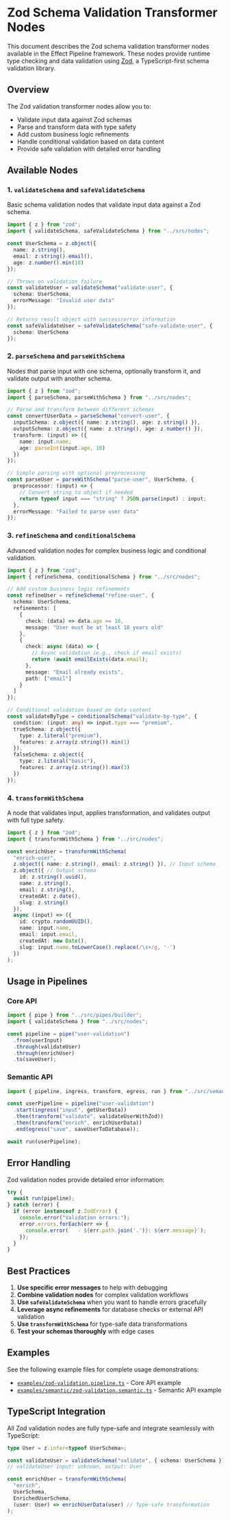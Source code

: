 # Zod Schema Validation Transformer Nodes

This document describes the Zod schema validation transformer nodes available in the Effect Pipeline framework. These nodes provide runtime type checking and data validation using [Zod](https://zod.dev/), a TypeScript-first schema validation library.

## Overview

The Zod validation transformer nodes allow you to:
- Validate input data against Zod schemas
- Parse and transform data with type safety
- Add custom business logic refinements
- Handle conditional validation based on data content
- Provide safe validation with detailed error handling

## Available Nodes

### 1. `validateSchema` and `safeValidateSchema`

Basic schema validation nodes that validate input data against a Zod schema.

```typescript
import { z } from "zod";
import { validateSchema, safeValidateSchema } from "../src/nodes";

const UserSchema = z.object({
  name: z.string(),
  email: z.string().email(),
  age: z.number().min(18)
});

// Throws on validation failure
const validateUser = validateSchema("validate-user", {
  schema: UserSchema,
  errorMessage: "Invalid user data"
});

// Returns result object with success/error information
const safeValidateUser = safeValidateSchema("safe-validate-user", {
  schema: UserSchema
});
```

### 2. `parseSchema` and `parseWithSchema`

Nodes that parse input with one schema, optionally transform it, and validate output with another schema.

```typescript
import { z } from "zod";
import { parseSchema, parseWithSchema } from "../src/nodes";

// Parse and transform between different schemas
const convertUserData = parseSchema("convert-user", {
  inputSchema: z.object({ name: z.string(), age: z.string() }),
  outputSchema: z.object({ name: z.string(), age: z.number() }),
  transform: (input) => ({
    name: input.name,
    age: parseInt(input.age, 10)
  })
});

// Simple parsing with optional preprocessing
const parseUser = parseWithSchema("parse-user", UserSchema, {
  preprocessor: (input) => {
    // Convert string to object if needed
    return typeof input === "string" ? JSON.parse(input) : input;
  },
  errorMessage: "Failed to parse user data"
});
```

### 3. `refineSchema` and `conditionalSchema`

Advanced validation nodes for complex business logic and conditional validation.

```typescript
import { z } from "zod";
import { refineSchema, conditionalSchema } from "../src/nodes";

// Add custom business logic refinements
const refineUser = refineSchema("refine-user", {
  schema: UserSchema,
  refinements: [
    {
      check: (data) => data.age >= 18,
      message: "User must be at least 18 years old"
    },
    {
      check: async (data) => {
        // Async validation (e.g., check if email exists)
        return !await emailExists(data.email);
      },
      message: "Email already exists",
      path: ["email"]
    }
  ]
});

// Conditional validation based on data content
const validateByType = conditionalSchema("validate-by-type", {
  condition: (input: any) => input.type === "premium",
  trueSchema: z.object({ 
    type: z.literal("premium"), 
    features: z.array(z.string()).min(1) 
  }),
  falseSchema: z.object({ 
    type: z.literal("basic"), 
    features: z.array(z.string()).max(3) 
  })
});
```

### 4. `transformWithSchema`

A node that validates input, applies transformation, and validates output with full type safety.

```typescript
import { z } from "zod";
import { transformWithSchema } from "../src/nodes";

const enrichUser = transformWithSchema(
  "enrich-user",
  z.object({ name: z.string(), email: z.string() }), // Input schema
  z.object({ // Output schema
    id: z.string().uuid(),
    name: z.string(),
    email: z.string(),
    createdAt: z.date(),
    slug: z.string()
  }),
  async (input) => ({
    id: crypto.randomUUID(),
    name: input.name,
    email: input.email,
    createdAt: new Date(),
    slug: input.name.toLowerCase().replace(/\s+/g, '-')
  })
);
```

## Usage in Pipelines

### Core API

```typescript
import { pipe } from "../src/pipes/builder";
import { validateSchema } from "../src/nodes";

const pipeline = pipe("user-validation")
  .from(userInput)
  .through(validateUser)
  .through(enrichUser)
  .to(saveUser);
```

### Semantic API

```typescript
import { pipeline, ingress, transform, egress, run } from "../src/semantic";

const userPipeline = pipeline("user-validation")
  .start(ingress("input", getUserData))
  .then(transform("validate", validateUserWithZod))
  .then(transform("enrich", enrichUserData))
  .end(egress("save", saveUserToDatabase));

await run(userPipeline);
```

## Error Handling

Zod validation nodes provide detailed error information:

```typescript
try {
  await run(pipeline);
} catch (error) {
  if (error instanceof z.ZodError) {
    console.error("Validation errors:");
    error.errors.forEach(err => {
      console.error(`  - ${err.path.join('.')}: ${err.message}`);
    });
  }
}
```

## Best Practices

1. **Use specific error messages** to help with debugging
2. **Combine validation nodes** for complex validation workflows
3. **Use `safeValidateSchema`** when you want to handle errors gracefully
4. **Leverage async refinements** for database checks or external API validation
5. **Use `transformWithSchema`** for type-safe data transformations
6. **Test your schemas thoroughly** with edge cases

## Examples

See the following example files for complete usage demonstrations:

- [`examples/zod-validation.pipeline.ts`](../examples/zod-validation.pipeline.ts) - Core API example
- [`examples/semantic/zod-validation.semantic.ts`](../examples/semantic/zod-validation.semantic.ts) - Semantic API example

## TypeScript Integration

All Zod validation nodes are fully type-safe and integrate seamlessly with TypeScript:

```typescript
type User = z.infer<typeof UserSchema>;

const validateUser = validateSchema("validate", { schema: UserSchema });
// validateUser input: unknown, output: User

const enrichUser = transformWithSchema(
  "enrich",
  UserSchema,
  EnrichedUserSchema,
  (user: User) => enrichUserData(user) // Type-safe transformation
);
```